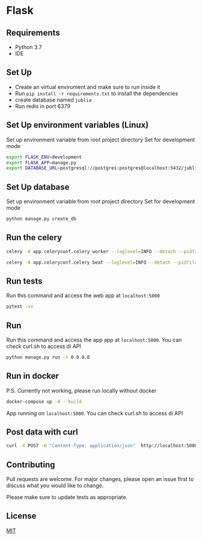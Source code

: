 # Flask

## Requirements

- Python 3.7
- IDE

## Set Up

- Create an virtual enviroment and make sure to run inside it
- Run `pip install -r requirements.txt` to install the dependencies
- create database named `jublia`
- Run redis in port 6379

## Set Up environment variables (Linux)

Set up environment variable from root project directory
Set for development mode

```bash
export FLASK_ENV=development
export FLASK_APP=manage.py
export DATABASE_URL=postgresql://postgres:postgres@localhost:5432/jublia
```

## Set Up database

Set up environment variable from root project directory
Set for development mode

```bash
python manage.py create_db
```

## Run the celery

```bash
celery -A app.celeryconf.celery worker --loglevel=INFO --detach --pidfile=''

celery -A app.celeryconf.celery beat --loglevel=INFO --detach --pidfile=''
```

## Run tests

Run this command and access the web app at `localhost:5000`

```bash
pytest -vv
```

## Run

Run this command and access the app app at `localhost:5000`. You can check curl.sh to access di API

```bash
python manage.py run -h 0.0.0.0
```

## Run in docker

P.S. Currently not working, please run locally without docker

```bash
docker-compose up -d --build
```

App running on `localhost:5000`. You can check curl.sh to access di API

## Post data with curl

```bash
curl -X POST -H "Content-Type: application/json"  http://localhost:5000/save_emails --data '{"event_id": "1", "email_subject": "A good seminar", "email_content": "You should come to this seminar", "timestamp": "2021-12-14 20:02:00"}'
```

## Contributing

Pull requests are welcome. For major changes, please open an issue first to discuss what you would like to change.

Please make sure to update tests as appropriate.

## License

[MIT](https://choosealicense.com/licenses/mit/)
